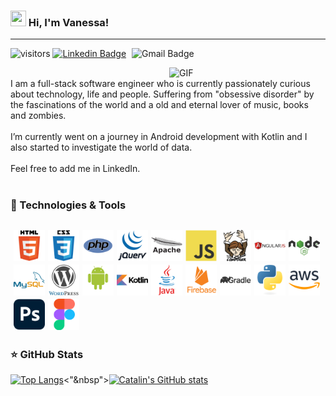 ### <img src="https://user-images.githubusercontent.com/50116696/117180968-23688f80-adab-11eb-86f4-c73e86d19d46.gif" width="25" height="25"> Hi, I'm Vanessa!

<hr></hr>

![visitors](https://visitor-badge.glitch.me/badge?page_id=page.id) 
<a href="https://www.linkedin.com/in/vanessa-sharine-careaga-camelo-63a95a1b2/" rel="nofollow"><img src="https://camo.githubusercontent.com/93ca47e21e17f622a41d26d599e008e4c30b8a322186f18019bc43d54f57b0c9/68747470733a2f2f696d672e736869656c64732e696f2f62616467652f2d4c696e6b6564496e2d3065373661383f7374796c653d666c61742d737175617265266c6f676f3d4c696e6b6564696e266c6f676f436f6c6f723d7768697465" alt="Linkedin Badge" data-canonical-src="https://img.shields.io/badge/-LinkedIn-0e76a8?style=flat-square&amp;logo=Linkedin&amp;logoColor=white" style="max-width:100%;"></a>
<img src="https://camo.githubusercontent.com/faba74f6fb95df35fba91ca8d1ca0e77df78ccb528e7af1af7513bcf63a1e644/68747470733a2f2f696d672e736869656c64732e696f2f62616467652f2d476d61696c2d6331343433383f7374796c653d666c61742d737175617265266c6f676f3d476d61696c266c6f676f436f6c6f723d7768697465266c696e6b3d6d61696c746f3a65676173686972612e73617975726940676d61696c2e636f6d" alt="Gmail Badge" data-canonical-src="https://img.shields.io/badge/-Gmail-c14438?style=flat-square&amp;logo=Gmail&amp;logoColor=white&amp;link=mailto:vanessasharine@gmail.com" style="max-width:100%; margin-left:5px">

<img align="right" alt="GIF" src="https://user-images.githubusercontent.com/50116696/117180909-0e8bfc00-adab-11eb-9a4d-4796824804f8.png" width="250" >
<br>
I am a full-stack software engineer who is currently passionately curious about technology, life and people. Suffering from "obsessive disorder" by the fascinations of the world and a old and eternal lover of music, books and zombies.
<br><br>
I’m currently went on a journey in Android development with Kotlin and I also started to investigate the world of data.
<br><br>
Feel free to add me in LinkedIn.
<br><br>


<h3>🧰 Technologies & Tools</h3>

<img src="https://github.com/devicons/devicon/blob/master/icons/html5/html5-original-wordmark.svg" width="50" style="margin-left:5px"><img src="https://github.com/devicons/devicon/blob/master/icons/css3/css3-original-wordmark.svg" width="50" style="margin-left:5px"><img src="https://github.com/devicons/devicon/blob/master/icons/php/php-original.svg" width="50" style="margin-left:5px"><img src="https://github.com/devicons/devicon/blob/master/icons/jquery/jquery-original-wordmark.svg" width="50" style="margin-left:5px"><img src="https://github.com/devicons/devicon/blob/master/icons/apache/apache-original-wordmark.svg" width="50" style="margin-left:5px"><img src="https://github.com/devicons/devicon/blob/master/icons/javascript/javascript-original.svg" width="50" style="margin-left:5px"><img src="https://github.com/devicons/devicon/blob/master/icons/composer/composer-original.svg" width="50" style="margin-left:5px"><img src="https://github.com/devicons/devicon/blob/master/icons/angularjs/angularjs-original-wordmark.svg" width="50" style="margin-left:5px"><img src="https://github.com/devicons/devicon/blob/master/icons/nodejs/nodejs-original-wordmark.svg" width="50" style="margin-left:5px"><img src="https://github.com/devicons/devicon/blob/master/icons/mysql/mysql-original-wordmark.svg" width="50" style="margin-left:5px"><img src="https://github.com/devicons/devicon/blob/master/icons/wordpress/wordpress-original.svg" width="50" style="margin-left:5px"><img src="https://github.com/devicons/devicon/blob/master/icons/android/android-original-wordmark.svg" width="50" style="margin-left:5px"><img src="https://github.com/devicons/devicon/blob/master/icons/kotlin/kotlin-original-wordmark.svg" width="50" style="margin-left:5px"><img src="https://github.com/devicons/devicon/blob/master/icons/java/java-original-wordmark.svg" width="50" style="margin-left:5px"><img src="https://github.com/devicons/devicon/blob/master/icons/firebase/firebase-plain-wordmark.svg" width="50" style="margin-left:5px"><img src="https://github.com/devicons/devicon/blob/master/icons/gradle/gradle-plain-wordmark.svg" width="50" style="margin-left:5px"><img src="https://github.com/devicons/devicon/blob/master/icons/python/python-original.svg" width="50" style="margin-left:5px"><img src="https://github.com/devicons/devicon/blob/master/icons/amazonwebservices/amazonwebservices-original-wordmark.svg" width="50" style="margin-left:5px"><img src="https://github.com/devicons/devicon/blob/master/icons/photoshop/photoshop-plain.svg" width="50" style="margin-left:5px"><img src="https://github.com/devicons/devicon/blob/master/icons/figma/figma-original.svg" width="50" style="margin-left:5px">
---

<h3>⭐ GitHub Stats</h3>

[![Top Langs](https://github-readme-stats.vercel.app/api/top-langs/?username=VanSharine&hide=java,html,css&theme=radical)](https://github.com/anuraghazra/github-readme-stats)<"&nbsp">[![Catalin's GitHub stats](https://github-readme-stats.vercel.app/api?username=VanSharine&theme=radical)](https://github.com/anuraghazra/github-readme-stats)





<!--
**VanSharine/VanSharine** is a ✨ _special_ ✨ repository because its `README.md` (this file) appears on your GitHub profile.
### <img src="https://user-images.githubusercontent.com/50116696/117180968-23688f80-adab-11eb-86f4-c73e86d19d46.gif" width="25" height="25"> Hi, I'm Vanessa!

📈 My GitHub Stats

